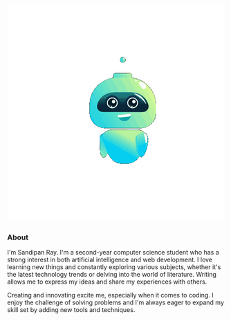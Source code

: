 ![animation](https://github.com/rayypan/rayypan/blob/main/res/31548-robot-says-hello.gif?raw=1)

### About

I'm Sandipan Ray. I'm a second-year computer science student who has a strong interest in both artificial intelligence and web development. I love learning new things and constantly exploring various subjects, whether it's the latest technology trends or delving into the world of literature. Writing allows me to express my ideas and share my experiences with others.

Creating and innovating excite me, especially when it comes to coding. I enjoy the challenge of solving problems and I'm always eager to expand my skill set by adding new tools and techniques.

<!--
**rayypan/rayypan** is a ✨ _special_ ✨ repository because its `README.md` (this file) appears on your GitHub profile.

Here are some ideas to get you started:

- 🔭 I’m currently working on ...
- 🌱 I’m currently learning ...
- 👯 I’m looking to collaborate on ...
- 🤔 I’m looking for help with ...
- 💬 Ask me about ...
- 📫 How to reach me: ...
- 😄 Pronouns: ...
- ⚡ Fun fact: ...
-->
